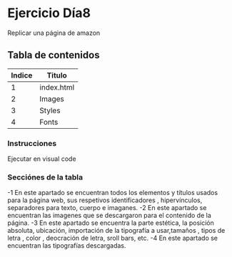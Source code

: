 # Ejercicio Día8
Replicar una página de amazon

## Tabla de contenidos
| Indice | Titulo  |
|--|--|
| 1 | index.html |
| 2 | Images|
| 3 | Styles|
| 4 | Fonts|


### Instrucciones
Ejecutar en visual code
### Secciónes de la tabla
-1 En este apartado se encuentran todos los elementos y títulos usados para la página web, sus respetivos identificadores , hipervínculos, separadores para texto, cuerpo e imaganes.
-2 En este apartado se encuentran las imagenes que se descargaron para el contenido de la página.
-3 En este apartado se encuentra la parte estética, la posición absoluta, ubicación, importación de la tipografía a usar,tamaños , tipos de letra , color , deocración de letra, sroll bars, etc.
-4 En este apartado se encuentran las tipografías descargadas.
